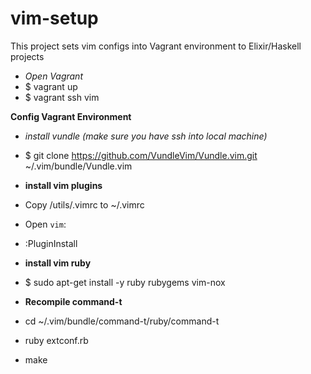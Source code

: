 # vim-setup
This project sets vim configs into Vagrant environment to Elixir/Haskell projects

- *Open Vagrant*
 - $ vagrant up
 - $ vagrant ssh vim

**Config Vagrant Environment**

- *install vundle (make sure you have ssh into local machine)* 
 - $ git clone https://github.com/VundleVim/Vundle.vim.git ~/.vim/bundle/Vundle.vim

- **install vim plugins** 
 - Copy /utils/.vimrc to ~/.vimrc
 - Open `vim`: 
  - :PluginInstall

- **install vim ruby**
 - $ sudo apt-get install -y ruby rubygems vim-nox

- **Recompile command-t**
 - cd ~/.vim/bundle/command-t/ruby/command-t
  - ruby extconf.rb
  - make

